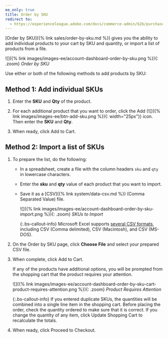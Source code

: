 ```yaml
---
ee_only: true
title: Order by SKU
redirect to:
  - https://experienceleague.adobe.com/docs/commerce-admin/b2b/purchase-orders/purchase-order-flow.html
---
```


[Order by SKU]({% link sales/order-by-sku.md %}) gives you the ability to add individual products to your cart by SKU and quantity, or import a list of products from a file.

![]({% link images/images-ee/account-dashboard-order-by-sku.png %}){: .zoom}
_Order by SKU_

Use either or both of the following methods to add products by SKU:

## Method 1: Add individual SKUs

1. Enter the **SKU** and **Qty** of the product.

1. For each additional product that you want to order, click the Add (![]({% link images/images-ee/btn-add-sku.png %}){: width="25px"}) icon. Then enter the **SKU** and **Qty**.

1. When ready, click <span class="btn">Add to Cart</span>.

## Method 2: Import a list of SKUs

1. To prepare the list, do the following:

    - In a spreadsheet, create a file with the column headers `sku` and `qty` in lowercase characters.

    - Enter the **sku** and **qty** value of each product that you want to import.

    - Save it as a [CSV]({% link system/data-csv.md %}) (Comma Separated Value) file.

      ![]({% link images/images-ee/account-dashboard-order-by-sku-import.png %}){: .zoom}
      _SKUs to Import_

      {:.bs-callout-info}
      Microsoft Excel supports [several CSV formats][1], including CSV (Comma delimited), CSV (Macintosh), and CSV (MS-DOS).

1. On the Order by SKU page, click **Choose File** and select your prepared CSV file.

1. When complete, click <span class="btn">Add to Cart</span>.

    If any of the products have additional options, you will be prompted from the shopping cart that the product requires your attention.

    ![]({% link images/images-ee/account-dashboard-order-by-sku-cart-product-requires-attention.png %}){: .zoom}
    _Product Requires Attention_

    {:.bs-callout-info}
    If you entered duplicate SKUs, the quantities will be combined into a single line item in the shopping cart. Before placing the order, check the quantity ordered to make sure that it is correct. If you change the quantity of any item, click <span class="btn">Update Shopping Cart</span> to recalculate the totals.

1. When ready, click <span class="btn">Proceed to Checkout</span>.

[1]: https://answers.microsoft.com/en-us/msoffice/forum/msoffice_excel-mso_other/excel-and-csv-files-are-there-different-types-of/61ddc23c-63d7-4903-b9b6-7fcfa883bca1?auth=1

